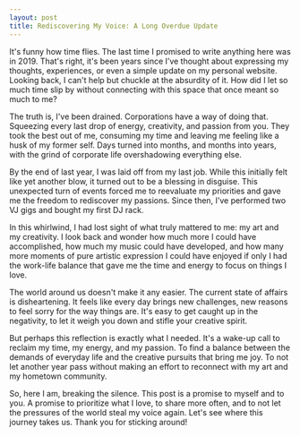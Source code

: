 ```yaml
---
layout: post
title: Rediscovering My Voice: A Long Overdue Update
---
```



It's funny how time flies. The last time I promised to write anything here was in 2019. That's right, it's been years since I’ve thought about expressing my thoughts, experiences, or even a simple update on my personal website. Looking back, I can't help but chuckle at the absurdity of it. How did I let so much time slip by without connecting with this space that once meant so much to me?

The truth is, I've been drained. Corporations have a way of doing that. Squeezing every last drop of energy, creativity, and passion from you. They took the best out of me, consuming my time and leaving me feeling like a husk of my former self. Days turned into months, and months into years, with the grind of corporate life overshadowing everything else.

By the end of last year, I was laid off from my last job. While this initially felt like yet another blow, it turned out to be a blessing in disguise. This unexpected turn of events forced me to reevaluate my priorities and gave me the freedom to rediscover my passions. Since then, I’ve performed two VJ gigs and bought my first DJ rack.

In this whirlwind, I had lost sight of what truly mattered to me: my art and my creativity. I look back and wonder how much more I could have accomplished, how much my music could have developed, and how many more moments of pure artistic expression I could have enjoyed if only I had the work-life balance that gave me the time and energy to focus on things I love.

The world around us doesn't make it any easier. The current state of affairs is disheartening. It feels like every day brings new challenges, new reasons to feel sorry for the way things are. It's easy to get caught up in the negativity, to let it weigh you down and stifle your creative spirit.

But perhaps this reflection is exactly what I needed. It's a wake-up call to reclaim my time, my energy, and my passion. To find a balance between the demands of everyday life and the creative pursuits that bring me joy. To not let another year pass without making an effort to reconnect with my art and my hometown community.

So, here I am, breaking the silence. This post is a promise to myself and to you. A promise to prioritize what I love, to share more often, and to not let the pressures of the world steal my voice again. Let's see where this journey takes us. Thank you for sticking around!

